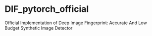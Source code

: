 # DIF_pytorch_official
Official Implementation of Deep Image Fingerprint: Accurate And Low Budget Synthetic Image Detector
